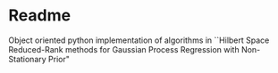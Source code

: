 # Readme
Object oriented python implementation of algorithms in ``Hilbert Space Reduced-Rank methods for Gaussian Process Regression with Non-Stationary Prior"
